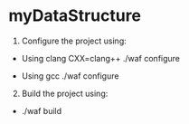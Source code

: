 # myDataStructure

1. Configure the project using:
  
  * Using clang
  CXX=clang++ ./waf configure
  
  * Using gcc
  ./waf configure

2. Build the project using:
  
  * ./waf build
  
